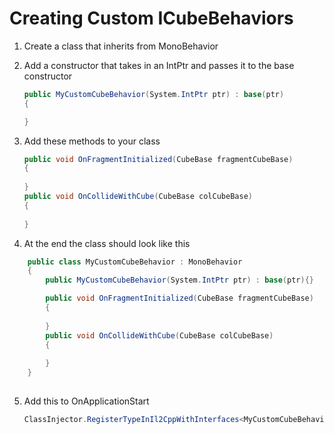 # Creating Custom ICubeBehaviors
1) Create a class that inherits from MonoBehavior

2) Add a constructor that takes in an IntPtr and passes it to the base constructor 
    ```cs
    public MyCustomCubeBehavior(System.IntPtr ptr) : base(ptr)
    {

    }
    ```
3) Add these methods to your class
    ```cs
    public void OnFragmentInitialized(CubeBase fragmentCubeBase)
    {
        
    }
    public void OnCollideWithCube(CubeBase colCubeBase) 
    {
        
    }
    ```

4) At the end the class should look like this
```cs
    public class MyCustomCubeBehavior : MonoBehavior
    {
        public MyCustomCubeBehavior(System.IntPtr ptr) : base(ptr){}

        public void OnFragmentInitialized(CubeBase fragmentCubeBase)
        {
            
        }
        public void OnCollideWithCube(CubeBase colCubeBase) 
        {
            
        }
    }
  
```

5) Add this to OnApplicationStart 
    ```cs
    ClassInjector.RegisterTypeInIl2CppWithInterfaces<MyCustomCubeBehavior>(typeof(ICubeBehavior));
    ```